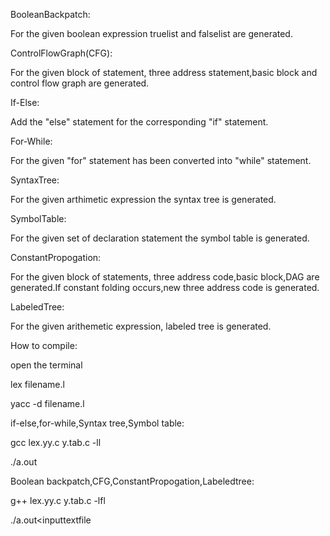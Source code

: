 BooleanBackpatch:

For the given boolean expression truelist and falselist are generated.

ControlFlowGraph(CFG):

For the given block of statement, three address statement,basic block and control flow graph are generated.

If-Else:

Add the "else" statement for the corresponding "if" statement.

For-While:

For the given "for" statement has been converted into "while" statement.

SyntaxTree:

For the given arthimetic expression  the syntax tree is generated.

SymbolTable:

For the given set of declaration statement the symbol table is generated.

ConstantPropogation:

For the given block of statements, three address code,basic block,DAG are generated.If constant folding occurs,new three address code is generated.

LabeledTree:

For the given arithemetic expression, labeled tree is generated.
  
  
How to compile:

open the terminal

lex filename.l

yacc -d filename.l
  
  if-else,for-while,Syntax tree,Symbol table:

gcc lex.yy.c y.tab.c -ll 

./a.out
  
  Boolean backpatch,CFG,ConstantPropogation,Labeledtree:

g++ lex.yy.c y.tab.c -lfl 

./a.out<inputtextfile
  
  
